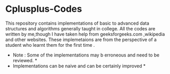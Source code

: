 # Cplusplus-Codes
  
This repository contains implementations of basic to advanced data structures and algorithms generally taught in college.
All the codes are written by me,though I have taken help from geeksforgeeks.com ,wikipedia and other websites.
These implemetaions are from the perspective of a student who learnt them for the first time .

* Note : Some of the implementations may b erroneous and need to be reviewed. *
* Implementations can be naive and can be certainly improved *

